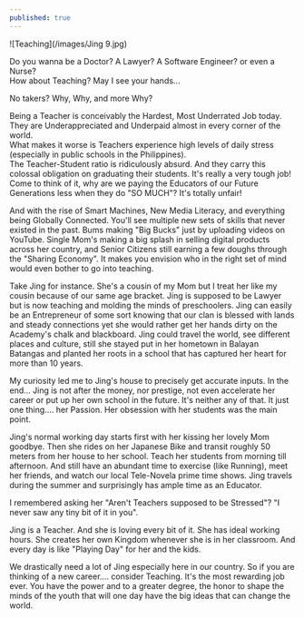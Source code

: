 ```yaml
---
published: true
---
```

![Teaching](/images/Jing 9.jpg)

Do you wanna be a Doctor? A Lawyer? A Software Engineer? or even a Nurse?   
How about Teaching? May I see your hands...

No takers? Why, Why, and more Why?

Being a Teacher is conceivably the Hardest, Most Underrated Job today. They are Underappreciated and Underpaid almost in every corner of the world.   
What makes it worse is Teachers experience high levels of daily stress (especially in public schools in the Philippines).   
The Teacher-Student ratio is ridiculously absurd. And they carry this colossal obligation on graduating their students. 
It's really a very tough job!   
Come to think of it, why are we paying the Educators of our Future Generations less when they do "SO MUCH"? 
It's totally unfair!

And with the rise of Smart Machines, New Media Literacy, and everything being Globally Connected. You'll see multiple new sets of skills that never existed in the past. Bums making "Big Bucks" just by uploading videos on YouTube. Single Mom's making a big splash in selling digital products across her country, and Senior Citizens still earning a few doughs through the "Sharing Economy". 
It makes you envision who in the right set of mind would even bother to go into teaching.

Take Jing for instance. She's a cousin of my Mom but I treat her like my cousin because of our same age bracket. 
Jing is supposed to be Lawyer but is now teaching and molding the minds of preschoolers.
Jing can easily be an Entrepreneur of some sort knowing that our clan is blessed with lands and steady connections yet she would rather get her hands dirty on the Academy's chalk and blackboard.
Jing could travel the world, see different places and culture, still she stayed put in her hometown in Balayan Batangas and planted her roots in a school that has captured her heart for more than 10 years.

My curiosity led me to Jing's house to precisely get accurate inputs.  In the end... Jing is not after the money, nor prestige, not even accelerate her career or put up her own school in the future. 
It's neither any of that. It just one thing.... her Passion. Her obsession with her students was the main point.  

Jing's normal working day starts first with her kissing her lovely Mom goodbye. Then she rides on her Japanese Bike and transit roughly 50 meters from her house to her school. Teach her students from morning till afternoon. And still have an abundant time to exercise (like Running), meet her friends, and watch our local Tele-Novela prime time shows.
Jing travels during the summer and surprisingly has ample time as an Educator.  

I remembered asking her "Aren't Teachers supposed to be Stressed"? 
"I never saw any tiny bit of it in you". 

Jing is a Teacher. And she is loving every bit of it. She has ideal working hours. She creates her own Kingdom whenever she is in her classroom. And every day is like "Playing Day" for her and the kids. 

We drastically need a lot of Jing especially here in our country. So if you are thinking of a new career.... consider Teaching.
It's the most rewarding job ever. You have the power and to a greater degree, the honor to shape the minds of the youth that will one day have the big ideas that can change the world.  
